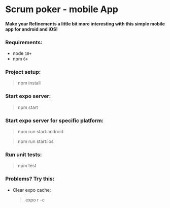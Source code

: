 # Scrum poker - mobile App

#### Make your Refinements a little bit more interesting with this simple mobile app for android and iOS! 

### Requirements:
- node `10+`
- npm `6+`

### Project setup:
> npm install

### Start expo server:
> npm start

### Start expo server for specific platform:
> npm run start:android

> npm run start:ios

### Run unit tests:
> npm test

### Problems? Try this:
- Clear expo cache:
  > expo r -c

